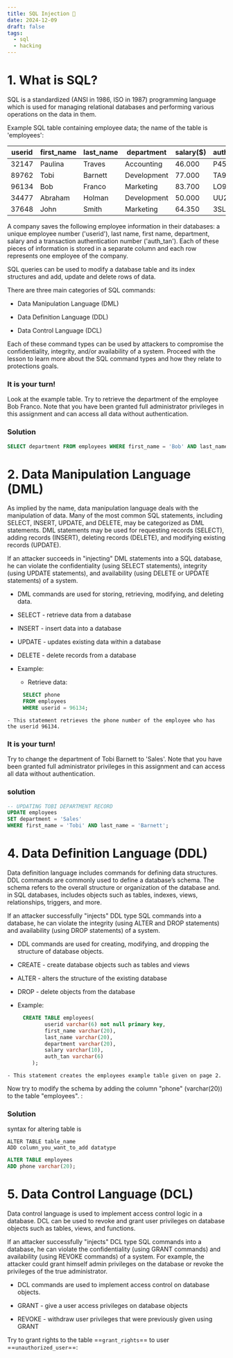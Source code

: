 ```yaml
---
title: SQL Injection 💉
date: 2024-12-09
draft: false
tags:
  - sql
  - hacking
---
```


# 1. What is SQL?

SQL is a standardized (ANSI in 1986, ISO in 1987) programming language which is used for managing relational databases and performing various operations on the data in them.

Example SQL table containing employee data; the name of the table is 'employees':


| userid | first_name | last_name | department  | salary($) | auth_tan |
| ------ | ---------- | --------- | ----------- | --------- | -------- |
| 32147  | Paulina    | Traves    | Accounting  | 46.000    | P45JSI   |
| 89762  | Tobi       | Barnett   | Development | 77.000    | TA9LL1   |
| 96134  | Bob        | Franco    | Marketing   | 83.700    | LO9S2V   |
| 34477  | Abraham    | Holman    | Development | 50.000    | UU2ALK   |
| 37648  | John       | Smith     | Marketing   | 64.350    | 3SL99A   |

A company saves the following employee information in their databases: a unique employee number ('userid'), last name, first name, department, salary and a transaction authentication number ('auth_tan'). Each of these pieces of information is stored in a separate column and each row represents one employee of the company.

SQL queries can be used to modify a database table and its index structures and add, update and delete rows of data.

There are three main categories of SQL commands:

- Data Manipulation Language (DML)
    
- Data Definition Language (DDL)
    
- Data Control Language (DCL)
    

Each of these command types can be used by attackers to compromise the confidentiality, integrity, and/or availability of a system. Proceed with the lesson to learn more about the SQL command types and how they relate to protections goals.

### It is your turn!

Look at the example table. Try to retrieve the department of the employee Bob Franco. Note that you have been granted full administrator privileges in this assignment and can access all data without authentication.

### Solution

```sql
SELECT department FROM employees WHERE first_name = 'Bob' AND last_name = 'Franco';
```


# 2. Data Manipulation Language (DML)

As implied by the name, data manipulation language deals with the manipulation of data. Many of the most common SQL statements, including SELECT, INSERT, UPDATE, and DELETE, may be categorized as DML statements. DML statements may be used for requesting records (SELECT), adding records (INSERT), deleting records (DELETE), and modifying existing records (UPDATE).

If an attacker succeeds in "injecting" DML statements into a SQL database, he can violate the confidentiality (using SELECT statements), integrity (using UPDATE statements), and availability (using DELETE or UPDATE statements) of a system.

- DML commands are used for storing, retrieving, modifying, and deleting data.
    
- SELECT - retrieve data from a database
    
- INSERT - insert data into a database
    
- UPDATE - updates existing data within a database
    
- DELETE - delete records from a database
    
- Example:
    
    - Retrieve data:
        
```sql
     SELECT phone  
     FROM employees  
     WHERE userid = 96134;
```
        
    - This statement retrieves the phone number of the employee who has the userid 96134.
        
    

### It is your turn!

Try to change the department of Tobi Barnett to 'Sales'. Note that you have been granted full administrator privileges in this assignment and can access all data without authentication.

### solution

```sql
-- UPDATING TOBI DEPARTMENT RECORD
UPDATE employees
SET department = 'Sales'
WHERE first_name = 'Tobi' AND last_name = 'Barnett';
```


# 4. Data Definition Language (DDL)

Data definition language includes commands for defining data structures. DDL commands are commonly used to define a database’s schema. The schema refers to the overall structure or organization of the database and. in SQL databases, includes objects such as tables, indexes, views, relationships, triggers, and more.

If an attacker successfully "injects" DDL type SQL commands into a database, he can violate the integrity (using ALTER and DROP statements) and availability (using DROP statements) of a system.

- DDL commands are used for creating, modifying, and dropping the structure of database objects.
    
- CREATE - create database objects such as tables and views
    
- ALTER - alters the structure of the existing database
    
- DROP - delete objects from the database
    
- Example:
    
```sql
     CREATE TABLE employees(  
            userid varchar(6) not null primary key, 
            first_name varchar(20),  
            last_name varchar(20),  
            department varchar(20),  
            salary varchar(10),  
            auth_tan varchar(6)  
        );
```
        
    - This statement creates the employees example table given on page 2.
        
    

Now try to modify the schema by adding the column "phone" (varchar(20)) to the table "employees". :

### Solution

syntax for altering table is 

```
ALTER TABLE table_name
ADD column_you_want_to_add datatype
```

```sql
ALTER TABLE employees
ADD phone varchar(20);

```


# 5. Data Control Language (DCL)

Data control language is used to implement access control logic in a database. DCL can be used to revoke and grant user privileges on database objects such as tables, views, and functions.

If an attacker successfully "injects" DCL type SQL commands into a database, he can violate the confidentiality (using GRANT commands) and availability (using REVOKE commands) of a system. For example, the attacker could grant himself admin privileges on the database or revoke the privileges of the true administrator.

- DCL commands are used to implement access control on database objects.
    
- GRANT - give a user access privileges on database objects
    
- REVOKE - withdraw user privileges that were previously given using GRANT
    

Try to grant rights to the table ==`grant_rights`== to user ==`unauthorized_user`==:

```

```
